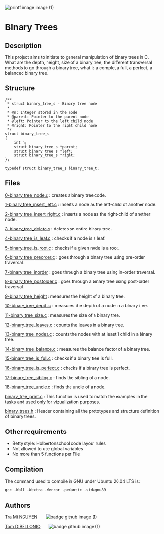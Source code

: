
![printf image image (1)](https://images.wondershare.com/edrawmax/articles2024/binary-search-flowchart-maker/binary-tree-program-in-c-implementing-tree-structures-01.jpg)

# **Binary Trees**

## Description
This project aims to initiate to general manipulation of binary trees in C. What are the depth, height, size of a binary tree, the different transversal methods to go through a binary tree, what is a comple, a full, a perfect, a balanced binary tree.

## Structure
```
/**
 * struct binary_tree_s - Binary tree node
 *
 * @n: Integer stored in the node
 * @parent: Pointer to the parent node
 * @left: Pointer to the left child node
 * @right: Pointer to the right child node
 */
struct binary_tree_s
{
    int n;
    struct binary_tree_s *parent;
    struct binary_tree_s *left;
    struct binary_tree_s *right;
};

typedef struct binary_tree_s binary_tree_t;

```

## Files
[0-binary_tree_node.c](https://github.com/tramiNGY/holbertonschool-binary_trees/blob/main/0-binary_tree_node.c)
: creates a binary tree code.

[1-binary_tree_insert_left.c](https://github.com/tramiNGY/holbertonschool-binary_trees/blob/main/1-binary_tree_insert_left.c)
: inserts a node as the left-child of another node.

[2-binary_tree_insert_right.c](https://github.com/tramiNGY/holbertonschool-binary_trees/blob/main/2-binary_tree_insert_right.c)
: inserts a node as the right-child of another node.

[3-binary_tree_delete.c](https://github.com/tramiNGY/holbertonschool-binary_trees/blob/main/3-binary_tree_delete.c)
: deletes an entire binary tree.

[4-binary_tree_is_leaf.c](https://github.com/tramiNGY/holbertonschool-binary_trees/blob/main/4-binary_tree_is_leaf.c)
: checks if a node is a leaf.

[5-binary_tree_is_root.c](https://github.com/tramiNGY/holbertonschool-binary_trees/blob/main/5-binary_tree_is_root.c)
: checks if a given node is a root.

[6-binary_tree_preorder.c](https://github.com/tramiNGY/holbertonschool-binary_trees/blob/main/6-binary_tree_preorder.c)
: goes through a binary tree using pre-order traversal.

[7-binary_tree_inorder](https://github.com/tramiNGY/holbertonschool-binary_trees/blob/main/7-binary_tree_inorder.c)
: goes through a binary tree using in-order traversal.

[8-binary_tree_postorder.c](https://github.com/tramiNGY/holbertonschool-binary_trees/blob/main/8-binary_tree_postorder.c)
: goes through a binary tree using post-order traversal.

[9-binary_tree_height](https://github.com/tramiNGY/holbertonschool-binary_trees/blob/main/9-binary_tree_height.c)
: measures the height of a binary tree.

[10-binary_tree_depth.c](https://github.com/tramiNGY/holbertonschool-binary_trees/blob/main/10-binary_tree_depth.c)
: measures the depth of a node in a binary tree.

[11-binary_tree_size.c](https://github.com/tramiNGY/holbertonschool-binary_trees/blob/main/11-binary_tree_size.c)
: measures the size of a binary tree.

[12-binary_tree_leaves.c](https://github.com/tramiNGY/holbertonschool-binary_trees/blob/main/12-binary_tree_leaves.c)
: counts the leaves in a binary tree.

[13-binary_tree_nodes.c](https://github.com/tramiNGY/holbertonschool-binary_trees/blob/main/13-binary_tree_nodes.c)
: counts the nodes with at least 1 child in a binary tree.

[14-binary_tree_balance.c](https://github.com/tramiNGY/holbertonschool-binary_trees/blob/main/14-binary_tree_balance.c)
: measures the balance factor of a binary tree.

[15-binary_tree_is_full.c](https://github.com/tramiNGY/holbertonschool-binary_trees/blob/main/15-binary_tree_is_full.c)
: checks if a binary tree is full.

[16-binary_tree_is_perfect.c](https://github.com/tramiNGY/holbertonschool-binary_trees/blob/main/16-binary_tree_is_perfect.c)
: checks if a binary tree is perfect.

[17-binary_tree_sibling.c](https://github.com/tramiNGY/holbertonschool-binary_trees/blob/main/17-binary_tree_sibling.c)
: finds the sibling of a node.

[18-binary_tree_uncle.c](https://github.com/tramiNGY/holbertonschool-binary_trees/blob/main/18-binary_tree_uncle.c)
: finds the uncle of a node.

[binary_tree_print.c](https://github.com/tramiNGY/holbertonschool-binary_trees/blob/main/binary_tree_print.c)
: This function is used to match the examples in the tasks and used only for vizualization purposes.

[binary_trees.h](https://github.com/tramiNGY/holbertonschool-binary_trees/blob/main/binary_trees.h)
: Header containing all the prototypes and structure definition of binary trees.

## Other requirements
- Betty style: Holbertonschool code layout rules
- Not allowed to use global variables
- No more than 5 functions per File

## Compilation
The command used to compile in GNU under Ubuntu 20.04 LTS is:
```
gcc -Wall -Wextra -Werror -pedantic -std=gnu89
```

## Authors

[Tra Mi NGUYEN](https://github.com/tramiNGY)&nbsp;&nbsp;&nbsp;&nbsp;&nbsp;&nbsp;&nbsp;![badge github image (1)](https://badgen.net/badge/icon/github?icon=github&label)

[Tom DIBELLONIO](https://github.com/totomus83)&nbsp;&nbsp;&nbsp;&nbsp;&nbsp;&nbsp;&nbsp;![badge github image (1)](https://badgen.net/badge/icon/github?icon=github&label)
